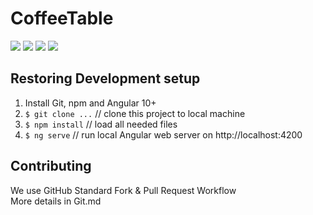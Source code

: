 # CoffeeTable

[![](https://img.shields.io/github/release/Boilerr/Coffee-Table.svg)](https://github.com/Boilerr/Coffee-Table/releases)
[![](https://img.shields.io/github/issues/Boilerr/Coffee-Table.svg)](https://github.com/Boilerr/Coffee-Table/issues) 
[![](https://img.shields.io/github/forks/Boilerr/Coffee-Table.svg)](https://github.com/Boilerr/Coffee-Table/network) 
[![](https://img.shields.io/github/stars/Boilerr/Coffee-Table.svg)](https://github.com/Boilerr/Coffee-Table/stargazers) 


## Restoring Development setup
  1. Install Git, npm and Angular 10+    
  2. ```$ git clone ...``` // clone this project to local machine
  3. ```$ npm install```  // load all needed files 
  4. ```$ ng serve``` // run local Angular web server on http://localhost:4200
 

## Contributing
We use GitHub Standard Fork & Pull Request Workflow  
More details in Git.md
